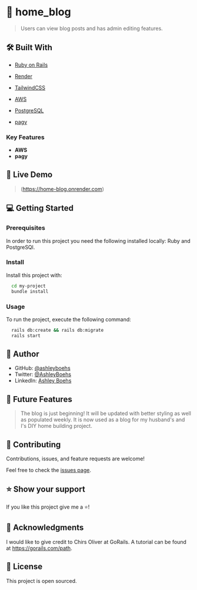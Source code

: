 <!-- PROJECT DESCRIPTION -->

# 📖 home_blog <a name="about-project"></a>

> Users can view blog posts and has admin editing features.

## 🛠 Built With <a name="built-with"></a>

<ul>
    <li><a href="https://rubyonrails.org/">Ruby on Rails</a></li>
  </ul>

<ul>
    <li><a href="https://render.com/">Render</a></li>
  </ul>
 
  <ul>
    <li><a href="https://tailwindcss.com/">TailwindCSS</a></li>
  </ul>

  <ul>
    <li><a href="https://www.googleadservices.com/pagead/aclk?sa=L&ai=DChcSEwj5-Jrvr9qBAxWtU38AHQHuDBUYABAAGgJvYQ&ae=2&gclid=CjwKCAjw9-6oBhBaEiwAHv1QvAROKFSb_dH3vRh22CkhPsJHwkRlJdtxPXULE-h069wNrzALfJwPUxoCcHUQAvD_BwE&ohost=www.google.com&cid=CAESVuD2pugsCaLNFcyl3FYTDOZp83tYZew5Dsvn7hBJjpUdVTDQwC1923iNYvuluPWIGnHLAdPRjuzgInAOXSuv4Jkc72b4nyxcyBmfy4dT6yNS2kItjVP_&sig=AOD64_31b6w5NVasqPKTaHIFBh6sOKKh9g&q&adurl&ved=2ahUKEwiYyZLvr9qBAxU8m2oFHbX_CP0Q0Qx6BAgLEAE&nis=8&dct=1">AWS</a></li>
  </ul>

  <ul>
    <li><a href="https://www.postgresql.org/">PostgreSQL</a></li>
  </ul>

  <ul>
    <li><a href="https://github.com/ddnexus/pagy">pagy</a></li>
  </ul>

  





<!-- Features -->

### Key Features <a name="key-features"></a>

- **AWS**
- **pagy**



<!-- LIVE DEMO -->

## 🚀 Live Demo <a name="live-demo"></a>

> (https://home-blog.onrender.com)


<!-- GETTING STARTED -->

## 💻 Getting Started <a name="getting-started"></a>


### Prerequisites

In order to run this project you need the following installed locally:
Ruby and
PostgreSQl.

### Install

Install this project with:


```sh
  cd my-project
  bundle install
```


### Usage

To run the project, execute the following command:

```sh
  rails db:create && rails db:migrate
  rails start
```


<!-- AUTHORS -->

## 👥 Author <a name="authors"></a>


- GitHub: [@ashleyboehs](https://github.com/ashleyboehs)
- Twitter: [@AshleyBoehs](https://twitter.com/AshleyBoehs)
- LinkedIn: [Ashley Boehs](https://linkedin.com/in/ashleyboehs)

<!-- FUTURE FEATURES -->

## 🔭 Future Features <a name="future-features"></a>

> The blog is just beginning! It will be updated with better styling as well as populated weekly. It is now used as a blog for my husband's and I's DIY home building project.

<!-- CONTRIBUTING -->

## 🤝 Contributing <a name="contributing"></a>

Contributions, issues, and feature requests are welcome!

Feel free to check the [issues page](https://github.com/ashleyboehs/Scheduled-tweets/issues).


<!-- SUPPORT -->

## ⭐️ Show your support <a name="support"></a>

If you like this project give me a ⭐️!

<!-- ACKNOWLEDGEMENTS -->

## 🙏 Acknowledgments <a name="acknowledgements"></a>


I would like to give credit to Chirs Oliver at GoRails. A tutorial can be found at https://gorails.com/path.





## 📝 License <a name="license"></a>

This project is open sourced.
